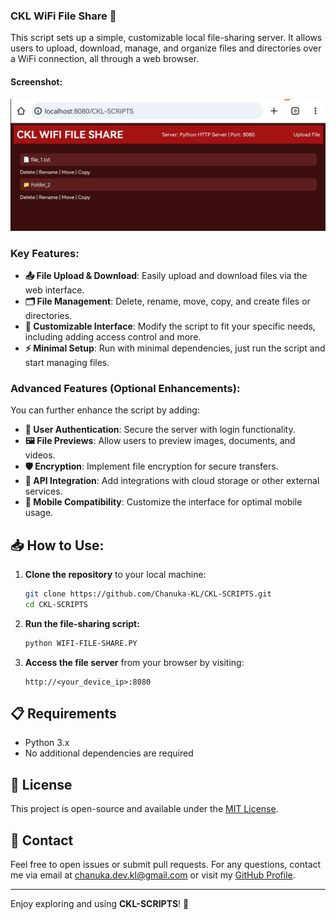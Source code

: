 ### CKL WiFi File Share 👾
This script sets up a simple, customizable local file-sharing server. It allows users to upload, download, manage, and organize files and directories over a WiFi connection, all through a web browser.

#### Screenshot:
![File Share Screenshot](Screenshot.jpg)

### Key Features:
- **📤 File Upload & Download**: Easily upload and download files via the web interface.
- **🗂️ File Management**: Delete, rename, move, copy, and create files or directories.
- **🎨 Customizable Interface**: Modify the script to fit your specific needs, including adding access control and more.
- **⚡ Minimal Setup**: Run with minimal dependencies, just run the script and start managing files.

### Advanced Features (Optional Enhancements):
You can further enhance the script by adding:
- **🔐 User Authentication**: Secure the server with login functionality.
- **🖼️ File Previews**: Allow users to preview images, documents, and videos.
- **🛡️ Encryption**: Implement file encryption for secure transfers.
- **🔌 API Integration**: Add integrations with cloud storage or other external services.
- **📱 Mobile Compatibility**: Customize the interface for optimal mobile usage.

## 📥 How to Use:

1. **Clone the repository** to your local machine:

    ```bash
    git clone https://github.com/Chanuka-KL/CKL-SCRIPTS.git
    cd CKL-SCRIPTS
    ```

2. **Run the file-sharing script:**

    ```bash
    python WIFI-FILE-SHARE.PY
    ```

3. **Access the file server** from your browser by visiting:

    ```
    http://<your_device_ip>:8080
    ```

## 📋 Requirements
- Python 3.x
- No additional dependencies are required

## 📜 License
This project is open-source and available under the [MIT License](LICENSE).

## 📧 Contact
Feel free to open issues or submit pull requests. For any questions, contact me via email at [chanuka.dev.kl@gmail.com](mailto:chanuka.dev.kl@gmail.com) or visit my [GitHub Profile](https://github.com/Chanuka-KL).

---

Enjoy exploring and using **CKL-SCRIPTS**! 🚀
